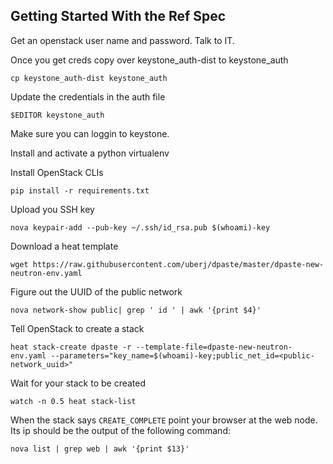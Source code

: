 Getting Started With the Ref Spec
---------------------------------
Get an openstack user name and password. Talk to IT.

Once you get creds copy over keystone\_auth-dist to keystone\_auth

```
cp keystone_auth-dist keystone_auth
```

Update the credentials in the auth file

```
$EDITOR keystone_auth
```

Make sure you can loggin to keystone.

Install and activate a python virtualenv

Install OpenStack CLIs

```
pip install -r requirements.txt
```

Upload you SSH key

```
nova keypair-add --pub-key ~/.ssh/id_rsa.pub $(whoami)-key
```

Download a heat template

```
wget https://raw.githubusercontent.com/uberj/dpaste/master/dpaste-new-neutron-env.yaml
```

Figure out the UUID of the public network

```
nova network-show public| grep ' id ' | awk '{print $4}'
```

Tell OpenStack to create a stack

```
heat stack-create dpaste -r --template-file=dpaste-new-neutron-env.yaml --parameters="key_name=$(whoami)-key;public_net_id=<public-network_uuid>"
```

Wait for your stack to be created

```
watch -n 0.5 heat stack-list
```

When the stack says ``CREATE_COMPLETE`` point your browser at the web node. Its ip should be the output of the following command:
```
nova list | grep web | awk '{print $13}'
```
